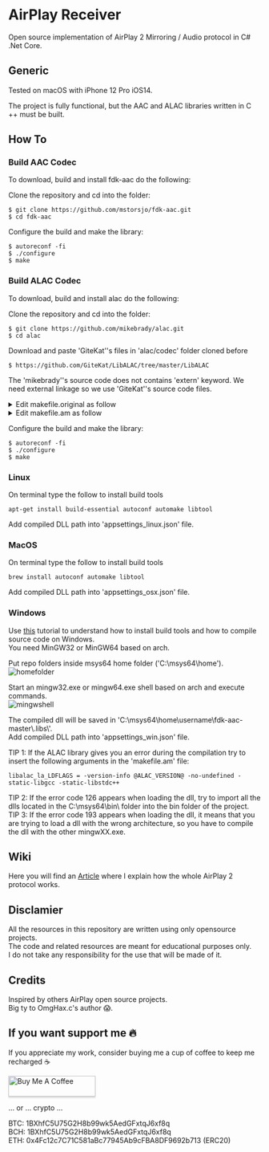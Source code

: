 # AirPlay Receiver
Open source implementation of AirPlay 2 Mirroring / Audio protocol in C# .Net Core.  

## Generic

Tested on macOS with iPhone 12 Pro iOS14.  
  
The project is fully functional, but the AAC and ALAC libraries written in C ++ must be built.  
  
## How To

### Build AAC Codec
To download, build and install fdk-aac do the following:  
  
Clone the repository and cd into the folder:  
```
$ git clone https://github.com/mstorsjo/fdk-aac.git
$ cd fdk-aac
```
  
Configure the build and make the library:  
```
$ autoreconf -fi
$ ./configure
$ make
```
  
### Build ALAC Codec
To download, build and install alac do the following:  
  
Clone the repository and cd into the folder:  
```
$ git clone https://github.com/mikebrady/alac.git
$ cd alac
```
  
Download and paste 'GiteKat''s files in 'alac/codec' folder cloned before
```
$ https://github.com/GiteKat/LibALAC/tree/master/LibALAC
```
  
The 'mikebrady''s source code does not contains 'extern' keyword.
We need external linkage so we use 'GiteKat''s source code files.
  
<details>
<summary>
Edit makefile.original as follow
</summary>

```
# libalac make

CFLAGS = -g -O3 -c
LFLAGS = -Wall
CC = g++

SRCDIR = .
OBJDIR = ./obj
INCLUDES = .

HEADERS = \
$(SRCDIR)/EndianPortable.h \
$(SRCDIR)/aglib.h \
$(SRCDIR)/ALACAudioTypes.h \
$(SRCDIR)/ALACBitUtilities.h\
$(SRCDIR)/ALACDecoder.h \
$(SRCDIR)/ALACEncoder.h \
$(SRCDIR)/LibALAC.h \
$(SRCDIR)/dplib.h \
$(SRCDIR)/matrixlib.h

SOURCES = \
$(SRCDIR)/EndianPortable.c \
$(SRCDIR)/ALACBitUtilities.c \
$(SRCDIR)/ALACDecoder.cpp \
$(SRCDIR)/ALACEncoder.cpp \
$(SRCDIR)/LibALAC.cpp \
$(SRCDIR)/ag_dec.c \
$(SRCDIR)/ag_enc.c \
$(SRCDIR)/dp_dec.c \
$(SRCDIR)/dp_enc.c \
$(SRCDIR)/matrix_dec.c \
$(SRCDIR)/matrix_enc.c

OBJS = \
EndianPortable.o \
ALACBitUtilities.o \
ALACDecoder.o \
ALACEncoder.o \
LibALAC.o \
ag_dec.o \
ag_enc.o \
dp_dec.o \
dp_enc.o \
matrix_dec.o \
matrix_enc.o

libalac.a:	$(OBJS)
	ar rcs libalac.a $(OBJS)

EndianPortable.o : EndianPortable.c
	$(CC) -I $(INCLUDES) $(CFLAGS) EndianPortable.c

ALACBitUtilities.o : ALACBitUtilities.c
	$(CC) -I $(INCLUDES) $(CFLAGS) ALACBitUtilities.c

ALACDecoder.o : ALACDecoder.cpp
	$(CC) -I $(INCLUDES) $(CFLAGS) ALACDecoder.cpp

ALACEncoder.o : ALACEncoder.cpp
	$(CC) -I $(INCLUDES) $(CFLAGS) ALACEncoder.cpp

LibALAC.o : LibALAC.cpp
	$(CC) -I $(INCLUDES) $(CFLAGS) LibALAC.cpp

ag_dec.o : ag_dec.c
	$(CC) -I $(INCLUDES) $(CFLAGS) ag_dec.c

ag_enc.o : ag_enc.c
	$(CC) -I $(INCLUDES) $(CFLAGS) ag_enc.c

dp_dec.o : dp_dec.c
	$(CC) -I $(INCLUDES) $(CFLAGS) dp_dec.c

dp_enc.o : dp_enc.c
	$(CC) -I $(INCLUDES) $(CFLAGS) dp_enc.c

matrix_dec.o : matrix_dec.c
	$(CC) -I $(INCLUDES) $(CFLAGS) matrix_dec.c

matrix_enc.o : matrix_enc.c
	$(CC) -I $(INCLUDES) $(CFLAGS) matrix_enc.c
		
clean:
	-rm $(OBJS) libalac.a
```

</details>
  
<details>
<summary>
Edit makefile.am as follow
</summary>
  
```
## Copyright (c) 2013 Tiancheng "Timothy" Gu
## Modifications copyright (c) 2016 Mike Brady
## Licensed under the Apache License, Version 2.0 (the "License");
## you may not use this file except in compliance with the License.
## You may obtain a copy of the License at
## 
##     http://www.apache.org/licenses/LICENSE-2.0
## 
## Unless required by applicable law or agreed to in writing, software
## distributed under the License is distributed on an "AS IS" BASIS,
## WITHOUT WARRANTIES OR CONDITIONS OF ANY KIND, either express or implied.
## See the License for the specific language governing permissions and
## limitations under the License.

lib_LTLIBRARIES = libalac.la

libalac_la_CPPFLAGS = -Wno-multichar
libalac_la_LDFLAGS = -version-info @ALAC_VERSION@

libalac_la_SOURCES = \
    EndianPortable.c \
    ALACBitUtilities.c \
    ALACDecoder.cpp \
    ALACEncoder.cpp \
    LibALAC.cpp \
    ag_dec.c \
    ag_enc.c \
    dp_dec.c \
    dp_enc.c \
    matrix_dec.c \
    matrix_enc.c

pkgconfigdir = $(libdir)/pkgconfig
pkgconfig_DATA = alac.pc

# Install to include/alac
alacincludedir = $(includedir)/alac

# Install everything
alacinclude_HEADERS = *.h
```

</details>

Configure the build and make the library:  
```
$ autoreconf -fi
$ ./configure
$ make
```
  
### Linux
On terminal type the follow to install build tools  
```
apt-get install build-essential autoconf automake libtool
```
Add compiled DLL path into 'appsettings_linux.json' file.  
  
### MacOS
On terminal type the follow to install build tools  

```
brew install autoconf automake libtool
```
Add compiled DLL path into 'appsettings_osx.json' file.  
  
### Windows

Use [this](http://www.gaia-gis.it/gaia-sins/mingw64_how_to.html#env) tutorial to understand how to install build tools and how to compile source code on Windows.  
You need MinGW32 or MinGW64 based on arch.  
  
Put repo folders inside msys64 home folder ('C:\msys64\home\').  
![homefolder](https://user-images.githubusercontent.com/11635557/116857182-b0b9b180-abfc-11eb-8e75-5d1b23d7541f.PNG)
  
Start an mingw32.exe or mingw64.exe shell based on arch and execute commands.  
![mingwshell](https://user-images.githubusercontent.com/11635557/116857648-756bb280-abfd-11eb-8d6b-43d474f4a27b.PNG)
  
The compiled dll will be saved in 'C:\\msys64\\home\\username\\fdk-aac-master\\.libs\\'.  
Add compiled DLL path into 'appsettings_win.json' file.  
  
TIP 1: If the ALAC library gives you an error during the compilation try to insert the following arguments in the 'makefile.am' file:
```
libalac_la_LDFLAGS = -version-info @ALAC_VERSION@ -no-undefined -static-libgcc -static-libstdc++
```
TIP 2: If the error code 126 appears when loading the dll, try to import all the dlls located in the C:\msys64\bin\ folder into the bin folder of the project.  
TIP 3: If the error code 193 appears when loading the dll, it means that you are trying to load a dll with the wrong architecture, so you have to compile the dll with the other mingwXX.exe.  
   
## Wiki
  
Here you will find an [Article](https://github.com/SteeBono/airplayreceiver/wiki/AirPlay2-Protocol) where I explain how the whole AirPlay 2 protocol works.
  
## Disclamier
  
All the resources in this repository are written using only opensource projects.  
The code and related resources are meant for educational purposes only.  
I do not take any responsibility for the use that will be made of it.    

## Credits

Inspired by others AirPlay open source projects.  
Big ty to OmgHax.c's author 😱. 

## If you want support me 🔥

If you appreciate my work, consider buying me a cup of coffee to keep me recharged ☕
  
<a href="https://www.buymeacoffee.com/stfno.me" target="_blank"><img src="https://www.buymeacoffee.com/assets/img/guidelines/download-assets-sm-3.svg" alt="Buy Me A Coffee" style="height: 41px !important;width: 174px !important;box-shadow: 0px 3px 2px 0px rgba(190, 190, 190, 0.5) !important;-webkit-box-shadow: 0px 3px 2px 0px rgba(190, 190, 190, 0.5) !important;" ></a>
  
... or ... crypto ...
  
BTC: 1BXhfC5U75G2H8b99wk5AedGFxtqJ6xf8q  
BCH: 1BXhfC5U75G2H8b99wk5AedGFxtqJ6xf8q  
ETH: 0x4Fc12c7C71C581aBc77945Ab9cFBA8DF9692b713 (ERC20)  
